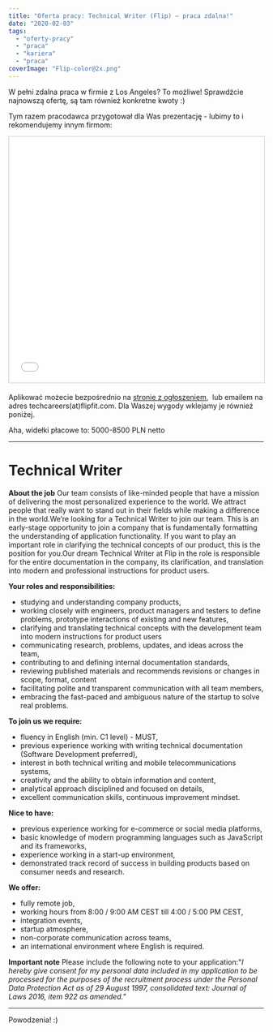 ```yaml
---
title: "Oferta pracy: Technical Writer (Flip) – praca zdalna!"
date: "2020-02-03"
tags:
  - "oferty-pracy"
  - "praca"
  - "kariera"
  - "praca"
coverImage: "Flip-color@2x.png"
---
```


W pełni zdalna praca w firmie z Los Angeles? To możliwe! Sprawdźcie najnowszą
ofertę, są tam również konkretne kwoty :)

Tym razem pracodawca przygotował dla Was prezentację - lubimy to i rekomendujemy
innym firmom:

<iframe style="border: 1px solid #CCC; border-width: 1px; margin-bottom: 5px; max-width: 100%;" src="//www.slideshare.net/slideshow/embed_code/key/3Xr29FsJgAfgCY" width="595" height="485" frameBorder="0" marginwidth="0" marginheight="0" scrolling="no" allowFullScreen="allowFullScreen"></iframe>

Aplikować możecie bezpośrednio na
[stronie z ogłoszeniem](https://justjoin.it/offers/flipfit-technical-writer), 
lub emailem na adres techcareers(at)flipfit.com. Dla Waszej wygody wklejamy je
również poniżej.

Aha, widełki płacowe to: 5000-8500 PLN netto

---

# **Technical Writer**

**About the job** Our team consists of like-minded people that have a mission of
delivering the most personalized experience to the world. We attract people that
really want to stand out in their fields while making a difference in the
world.We’re looking for a Technical Writer to join our team. This is an
early-stage opportunity to join a company that is fundamentally formatting the
understanding of application functionality. If you want to play an important
role in clarifying the technical concepts of our product, this is the position
for you.Our dream Technical Writer at Flip in the role is responsible for the
entire documentation in the company, its clarification, and translation into
modern and professional instructions for product users.

**Your roles and responsibilities:**

- studying and understanding company products,
- working closely with engineers, product managers and testers to define
  problems, prototype interactions of existing and new features,
- clarifying and translating technical concepts with the development team into
  modern instructions for product users
- communicating research, problems, updates, and ideas across the team,
- contributing to and defining internal documentation standards,
- reviewing published materials and recommends revisions or changes in scope,
  format, content
- facilitating polite and transparent communication with all team members,
- embracing the fast-paced and ambiguous nature of the startup to solve real
  problems.

**To join us we require:**

- fluency in English (min. C1 level) - MUST,
- previous experience working with writing technical documentation (Software
  Development preferred),
- interest in both technical writing and mobile telecommunications systems,
- creativity and the ability to obtain information and content,
- analytical approach disciplined and focused on details,
- excellent communication skills, continuous improvement mindset.

**Nice to have:**

- previous experience working for e-commerce or social media platforms,
- basic knowledge of modern programming languages such as JavaScript and its
  frameworks,
- experience working in a start-up environment,
- demonstrated track record of success in building products based on consumer
  needs and research.

**We offer:**

- fully remote job,
- working hours from 8:00 / 9:00 AM CEST till 4:00 / 5:00 PM CEST,
- integration events,
- startup atmosphere,
- non-corporate communication across teams,
- an international environment where English is required.

**Important note** Please include the following note to your application:"_I
hereby give consent for my personal data included in my application to be
processed for the purposes of the recruitment process under the Personal Data
Protection Act as of 29 August 1997, consolidated text: Journal of Laws 2016,
item 922 as amended."_

---

Powodzenia! :)

